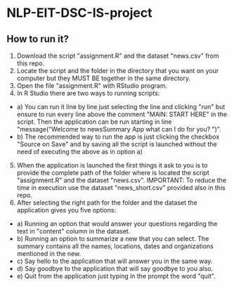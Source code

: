 # NLP-EIT-DSC-IS-project

## How to run it? 
1. Download the script "assignment.R" and the dataset "news.csv" from this repo. 
2. Locate the script and the folder in the directory that you want on your computer but they MUST BE together in the same directory. 
3. Open the file "assignment.R" with RStudio program.
4. In R Studio there are two ways to running scripts: 
  - a) You can run it line by line just selecting the line and clicking "run" but ensure to run every line above the comment "MAIN: START HERE" in the script. 
    Then the application can be run starting in line "message("Welcome to newsSummary App what can I do for you? ")". 
  - b) The recommended way to run the app is just clicking the checkbox "Source on Save" and by saving all the script is launched without the need of executing      the above as in option a)
 
 5. When the application is launched the first things it ask to you is to provide the complete path of the folder where is located the script "assignment.R"      and the dataset "news.csv". IMPORTANT: To reduce the time in execution use the dataset "news_short.csv" provided also in this repo. 
 6. After selecting the right path for the folder and the dataset the application gives you five options: 
  - a) Running an option that would answer your questions regarding the text in "content" column in the dataset. 
  - b) Running an option to summarize a new that you can select. The summary contains all the names, locations, dates and organizations mentioned in the new.
  - c) Say hello to the application that will answer you in the same way. 
  - d) Say goodbye to the application that will say goodbye to you also. 
  - e) Quit from the application just typing in the prompt the word "quit". 

  
  

